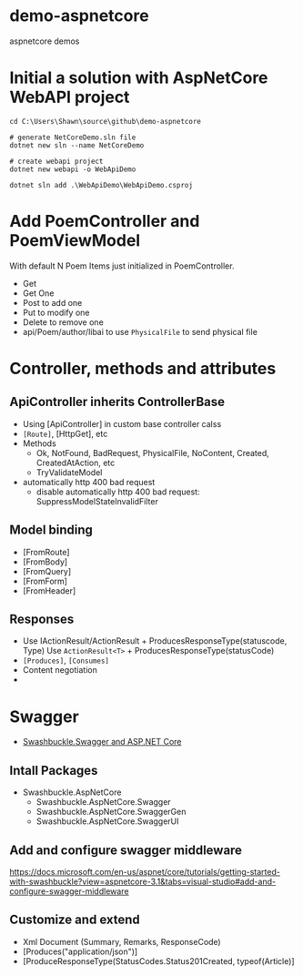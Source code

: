 # demo-aspnetcore
aspnetcore demos

# Initial a solution with AspNetCore WebAPI project
```
cd C:\Users\Shawn\source\github\demo-aspnetcore

# generate NetCoreDemo.sln file
dotnet new sln --name NetCoreDemo

# create webapi project
dotnet new webapi -o WebApiDemo

dotnet sln add .\WebApiDemo\WebApiDemo.csproj
 ```

 # Add PoemController and PoemViewModel
 With default N Poem Items just initialized in PoemController.
 - Get
 - Get One
 - Post to add one
 - Put to modify one
 - Delete to remove one
 - api/Poem/author/libai to use `PhysicalFile` to send physical file
 
# Controller, methods and attributes
## ApiController inherits ControllerBase
- Using [ApiController] in custom base controller calss
- `[Route]`, [HttpGet], etc
- Methods
  - Ok, NotFound, BadRequest, PhysicalFile, NoContent, Created, CreatedAtAction, etc
  - TryValidateModel
- automatically http 400 bad request
  - disable automatically http 400 bad request: SuppressModelStateInvalidFilter
## Model binding
- [FromRoute]
- [FromBody]
- [FromQuery]
- [FromForm]
- [FromHeader]

## Responses
- Use IActionResult/ActionResult + ProducesResponseType(statuscode, Type) 
  Use `ActionResult<T>` + ProducesResponseType(statusCode)
- `[Produces]`, `[Consumes]`
- Content negotiation
-

# Swagger
- [Swashbuckle.Swagger and ASP.NET Core](https://docs.microsoft.com/en-us/aspnet/core/tutorials/getting-started-with-swashbuckle?view=aspnetcore-3.1&tabs=visual-studio)

## Intall Packages
- Swashbuckle.AspNetCore
  - Swashbuckle.AspNetCore.Swagger
  - Swashbuckle.AspNetCore.SwaggerGen
  - Swashbuckle.AspNetCore.SwaggerUI
## Add and configure swagger middleware
https://docs.microsoft.com/en-us/aspnet/core/tutorials/getting-started-with-swashbuckle?view=aspnetcore-3.1&tabs=visual-studio#add-and-configure-swagger-middleware
## Customize and extend
* Xml Document (Summary, Remarks, ResponseCode)
* [Produces("application/json")]
* [ProduceResponseType(StatusCodes.Status201Created, typeof(Article)]

